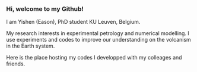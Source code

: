 ### Hi, welcome to my Github!

I am Yishen (Eason), PhD student KU Leuven, Belgium. 

My research interests in experimental petrology and numerical modelling. I use experiments and codes to improve our understanding on the volcanism in the Earth system.


Here is the place hosting my codes I developped with my colleages and friends.

<!--
**eazzzon/eazzzon** is a ✨ _special_ ✨ repository because its `README.md` (this file) appears on your GitHub profile.

Here are some ideas to get you started:

- 🔭 I’m currently working on ...
- 🌱 I’m currently learning ...
- 👯 I’m looking to collaborate on ...
- 🤔 I’m looking for help with ...
- 💬 Ask me about ...
- 📫 How to reach me: ...
- 😄 Pronouns: ...
- ⚡ Fun fact: ...
-->
